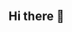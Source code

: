 ## Hi there 👋

<!--
**AshwathaDS/AshwathaDS** is a ✨ _special_ ✨ repository because its `README.md` (this file) appears on your GitHub profile.

Here are some ideas to get you started:
- 👋 Hi, I’m Ashwatha DS
- 🔭 I’m currently working on Automation Testing
- 🌱 I’m currently learning ...
- 📫 How to reach me: Ashwathraj007@gmail.com
-->
